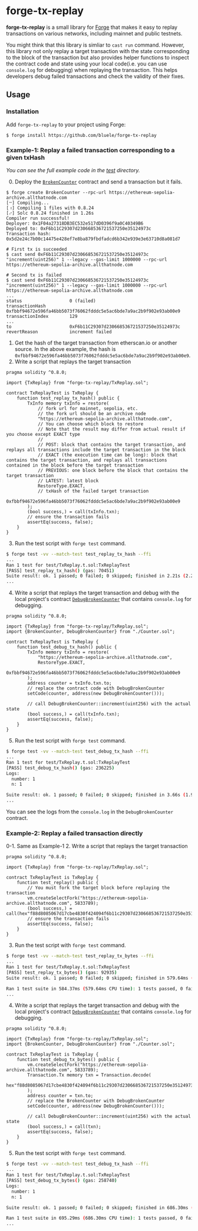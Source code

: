 # forge-tx-replay

**forge-tx-replay** is a small library for [Forge](https://github.com/foundry-rs/foundry) that makes it easy to replay transactions on various networks, including mainnet and public testnets.

You might think that this library is simliar to `cast run` command. However, this library not only replay a target transaction with the state corresponding to the block of the transaction but also provides helper functions to inspect the contract code and state using your local code(i.e. you can use `console.log` for debugging) when replaying the transaction. This helps developers debug failed transactions and check the validity of their fixes.

## Usage

### Installation

Add `forge-tx-replay` to your project using Forge:

```
$ forge install https://github.com/bluele/forge-tx-replay
```

### Example-1: Replay a failed transaction corresponding to a given txHash

*You can see the full example code in the [test](./test) directory.*

0. Deploy the [`BrokenCounter`](./test/Counter.sol) contract and send a transaction but it fails.

```
$ forge create BrokenCounter --rpc-url https://ethereum-sepolia-archive.allthatnode.com
[⠒] Compiling...
[⠰] Compiling 1 files with 0.8.24
[⠔] Solc 0.8.24 finished in 1.26s
Compiler run successful!
Deployer: 0x1F04a27318DB3EC532e517dD0396f9a0C40349B6
Deployed to: 0xF6b11C29307d230668536721537250e35124973c
Transaction hash: 0x5d2e24c7b00c14475e428ef7e8ba879fbdfadcd6b342e939e3e63710d8a081d7

# First tx is succeeded
$ cast send 0xF6b11C29307d230668536721537250e35124973c "increment(uint256)" 1 --legacy --gas-limit 1000000 --rpc-url https://ethereum-sepolia-archive.allthatnode.com

# Second tx is failed
$ cast send 0xF6b11C29307d230668536721537250e35124973c "increment(uint256)" 1 --legacy --gas-limit 1000000 --rpc-url https://ethereum-sepolia-archive.allthatnode.com
...
status                  0 (failed)
transactionHash         0xfbbf94672e596fa46bb5073f76062fdddc5e5ac6bde7a9ac2b9f902e93ab00e9
transactionIndex        129
...
to                      0xF6b11C29307d230668536721537250e35124973c
revertReason            increment failed
```

1. Get the hash of the target transaction from etherscan.io or another source. In the above example, the hash is `0xfbbf94672e596fa46bb5073f76062fdddc5e5ac6bde7a9ac2b9f902e93ab00e9`.
2. Write a script that replays the target transaction

```solidity
pragma solidity ^0.8.0;

import {TxReplay} from "forge-tx-replay/TxReplay.sol";

contract TxReplayTest is TxReplay {
    function test_replay_tx_hash() public {
        TxInfo memory txInfo = restore(
            // fork url for mainnet, sepolia, etc.
            // the fork url should be an archive node
            "https://ethereum-sepolia-archive.allthatnode.com",
            // You can choose which block to restore
            // Note that the result may differ from actual result if you choose except EXACT type
            //
            // POST: block that contains the target transaction, and replays all transactions include the target transaction in the block
            // EXACT (the execution time can be long): block that contains the target transaction, and replays all transactions contained in the block before the target transaction
            // PREVIOUS: one block before the block that contains the target transaction
            // LATEST: latest block
            RestoreType.EXACT,
            // txHash of the failed target transaction
            0xfbbf94672e596fa46bb5073f76062fdddc5e5ac6bde7a9ac2b9f902e93ab00e9
        );
        (bool success,) = call(txInfo.txn);
        // ensure the transaction fails
        assertEq(success, false);
    }
}
```

3. Run the test script with `forge test` command.

```bash
$ forge test -vv --match-test test_replay_tx_hash --ffi
...
Ran 1 test for test/TxReplay.t.sol:TxReplayTest
[PASS] test_replay_tx_hash() (gas: 70451)
Suite result: ok. 1 passed; 0 failed; 0 skipped; finished in 2.21s (2.21s CPU time)
...
```

4. Write a script that replays the target transaction and debug with the local project's contract [`DebugBrokenCounter`](./test/Counter.sol) that contains `console.log` for debugging.

```solidity
pragma solidity ^0.8.0;

import {TxReplay} from "forge-tx-replay/TxReplay.sol";
import {BrokenCounter, DebugBrokenCounter} from "./Counter.sol";

contract TxReplayTest is TxReplay {
    function test_debug_tx_hash() public {
        TxInfo memory txInfo = restore(
            "https://ethereum-sepolia-archive.allthatnode.com",
            RestoreType.EXACT,
            0xfbbf94672e596fa46bb5073f76062fdddc5e5ac6bde7a9ac2b9f902e93ab00e9
        );
        address counter = txInfo.txn.to;
        // replace the contract code with DebugBrokenCounter
        setCode(counter, address(new DebugBrokenCounter()));

        // call DebugBrokenCounter::increment(uint256) with the actual state
        (bool success,) = call(txInfo.txn);
        assertEq(success, false);
    }
}
```

5. Run the test script with `forge test` command.
```bash
$ forge test -vv --match-test test_debug_tx_hash --ffi
...
Ran 1 test for test/TxReplay.t.sol:TxReplayTest
[PASS] test_debug_tx_hash() (gas: 236225)
Logs:
  number: 1
  n: 1

Suite result: ok. 1 passed; 0 failed; 0 skipped; finished in 3.66s (1.94s CPU time)
...
```

You can see the logs from the `console.log` in the `DebugBrokenCounter` contract.

### Example-2: Replay a failed transaction directly

0-1. Same as Example-1
2. Write a script that replays the target transaction

```solidity
pragma solidity ^0.8.0;

import {TxReplay} from "forge-tx-replay/TxReplay.sol";

contract TxReplayTest is TxReplay {
    function test_replay() public {
        // You must fork the target block before replaying the transaction
        vm.createSelectFork("https://ethereum-sepolia-archive.allthatnode.com", 5833789);
        (bool success,) = call(hex"f88d8085067d17cbe4830f424094f6b11c29307d230668536721537250e35124973c80a47cf5dab000000000000000000000000000000000000000000000000000000000000000018401546d71a0ad76bfd7ce8607325c173f8946f16e516a6223b359d30f5bb6193a3c74a8189da0195b0cfd14375595acc6abc15b42400b73f80db0d557e51b8dd82bfec18e762a");
        // ensure the transaction fails
        assertEq(success, false);
    }
}
```

3. Run the test script with `forge test` command.

```bash
$ forge test -vv --match-test test_replay_tx_bytes --ffi
...
Ran 1 test for test/TxReplay.t.sol:TxReplayTest
[PASS] test_replay_tx_bytes() (gas: 92935)
Suite result: ok. 1 passed; 0 failed; 0 skipped; finished in 579.64ms (579.28ms CPU time)

Ran 1 test suite in 584.37ms (579.64ms CPU time): 1 tests passed, 0 failed, 0 skipped (1 total tests)
...
```

4. Write a script that replays the target transaction and debug with the local project's contract [`DebugBrokenCounter`](./test/Counter.sol) that contains `console.log` for debugging.

```solidity
pragma solidity ^0.8.0;

import {TxReplay} from "forge-tx-replay/TxReplay.sol";
import {BrokenCounter, DebugBrokenCounter} from "./Counter.sol";

contract TxReplayTest is TxReplay {
    function test_debug_tx_bytes() public {
        vm.createSelectFork("https://ethereum-sepolia-archive.allthatnode.com", 5833789);
        Transaction.Tx memory txn = Transaction.decode(
            hex"f88d8085067d17cbe4830f424094f6b11c29307d230668536721537250e35124973c80a47cf5dab000000000000000000000000000000000000000000000000000000000000000018401546d71a0ad76bfd7ce8607325c173f8946f16e516a6223b359d30f5bb6193a3c74a8189da0195b0cfd14375595acc6abc15b42400b73f80db0d557e51b8dd82bfec18e762a"
        );
        address counter = txn.to;
        // replace the BrokenCounter with DebugBrokenCounter
        setCode(counter, address(new DebugBrokenCounter()));

        // call DebugBrokenCounter::increment(uint256) with the actual state
        (bool success,) = call(txn);
        assertEq(success, false);
    }
}
```

5. Run the test script with `forge test` command.
```bash
$ forge test -vv --match-test test_debug_tx_hash --ffi
...
Ran 1 test for test/TxReplay.t.sol:TxReplayTest
[PASS] test_debug_tx_bytes() (gas: 258740)
Logs:
  number: 1
  n: 1

Suite result: ok. 1 passed; 0 failed; 0 skipped; finished in 686.30ms (685.71ms CPU time)

Ran 1 test suite in 695.29ms (686.30ms CPU time): 1 tests passed, 0 failed, 0 skipped (1 total tests)
...
```
